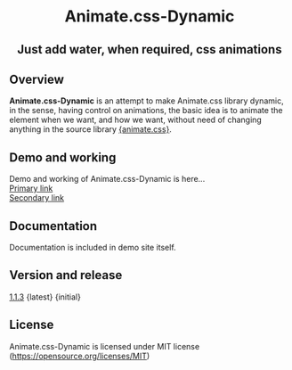 <h1 align="center">Animate.css-Dynamic</h1>
<h2 align="center">Just add water, when required, css animations</h2>

<h2> Overview </h2>
<span> <strong>Animate.css-Dynamic</strong> is an attempt to make Animate.css library dynamic, in the sense, having control on animations, the basic idea is to animate the element when we want, and how we want, without need of changing anything in the source library <a href="https://animate.style/">{animate.css}</a>. </span>

<h2> Demo and working </h2>
<span> Demo and working of Animate.css-Dynamic is here...</span><br/>
<a href="http://animate-dynamic.tk" target="_blank"> Primary link </a> <br/>
<a href="https://animate-dynamic.herokuapp.com" target="_blank"> Secondary link </a> <br/>

<h2> Documentation </h2>
Documentation is included in demo site itself.

<h2> Version and release </h2>
<a href="https://github.com/KodingKhurram/animate.css-dynamic/tree/v1.1.3/">1.1.3</a> {latest} {initial}

<h2> License </h2>
Animate.css-Dynamic is licensed under MIT license (<a href="https://opensource.org/licenses/MIT">https://opensource.org/licenses/MIT</a>)
